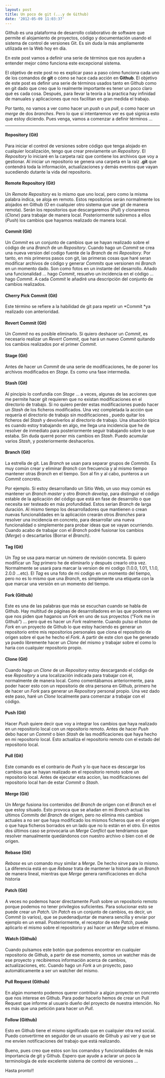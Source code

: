 ```yaml
---
layout: post
title: Un poco de git (...y de Github)
date: '2012-05-09 11:03:37'
---
```



Github es una plataforma de desarrollo colaborativo de software que permite el alojamiento de proyectos, código y documentación usando el sistema de control de versiones Git. Es sin duda la más ampliamente utilizada en la Web hoy en día.

En este post vamos a definir una serie de términos que nos ayuden a entender mejor cómo funciona este excepcional sistema.

El objetivo de este post no es explicar paso a paso cómo funciona cada uno de los comandos de **git** o cómo se hace cada acción en **Github**. El objetivo de este post es definir una serie de términos usados tanto en Github como en git dado que creo que lo realmente importante es tener un poco claro qué es cada cosa. Después, para llevar la teoría a la practica hay infinidad de manuales y aplicaciones que nos facilitan en gran medida el trabajo.

Por tanto, no vamos a ver como hacer un *push* o un *pull*, o como hacer un *merge* de dos *branches*. Pero lo que sí intentaremos ver es qué signica esto que estoy diciendo. Pues venga, vamos a comenzar a definir términos …

****

#### Repository (Git)

Para iniciar el control de versiones sobre código que tenga alojado en cualquier localización, tengo que crear previamente un *Repository*. El *Repository* lo iniciaré en la carpeta raíz que contiene los archivos que voy a gestionar. Al iniciar un repositorio se genera una carpeta en la raíz **.git** que contendrá toda la información, actualizaciones y demás eventos que vayan sucediendo dutante la vida del repositorio.

#### Remote Repository (Git)

Un *Remote Repository* es lo mismo que uno local, pero como la misma palabra indica, se aloja en remoto. Estos repositorios serán normalmente los alojados en Github (O en cualquier otro sistema que use git de manera remota). Serán los repositorios que descargaremos (*Pull*) y clonaremos (*Clone*) para trabajar de manera local. Posteriormente subiremos a ellos (*Push*) los cambios que hayamos realizado de manera local.

#### Commit (Git)

Un *Commit* es un conjunto de cambios que se hayan realizado sobre el código de una *Branch* de un *Repository*. Cuando hago un *Commit* se crea una nueva version del codigo fuente de la *Branch* de mi *Repository*. Por tanto, en mis primeros pasos con git, las primeras cosas que haré seran modificar archivos de código y generar *Commits* que versionen mi *Branch* en un momento dado. Son como fotos en un instante del desarrollo. Añado una funcionalidad … hago *Commit*, resuelvo un incidencia en el código … hago *Commit*. A cada *Commit* le añadiré una descripción del conjunto de cambios realizados.

#### Cherry Pick Commit (Git)

Este término se refiere a la habilidad de git para repetir un *Commit *ya realizado con anterioridad.

#### Revert Commit (Git)

Un *Commit* no es posible eliminarlo. Si quiero deshacer un *Commit*, es necesario realizar un *Revert Commit*, que hará un nuevo *Commit* quitando los cambios realizados por el primer *Commit*.

#### Stage (Git)

Antes de hacer un *Commit* de una serie de modificaciones, he de poner los archivos modificados en *Stage*. Es como una fase intermedia.

#### Stash (Git)

Al pincipio lo confundía con *Stage* … a veces, algunas de las acciones que me permite hacer git requieren que no existan modificaciones en el directorio de trabajo. Si no quiero perder estas modificaciones puedo hacer un *Stash* de los ficheros modificados. Una vez completada la acción que requería el directorio de trabajo sin modificaciones , puedo quitar los ficheros del *Stash* y devolverlos al directorio de trabajo. Una situación típica es cuando estoy trabajando en algo, me llega una incidencia que he de resolver de inmediato para posteriormente seguir trabajando sobre lo que estaba. Sin duda querré poner mis cambios en *Stash*. Puedo acumular varios *Stash*, y posteriormente deshacerlos.

#### Branch (Git)

La estrella de git. Las *Branch* se usan para separar grupos de *Commits*. Es muy común crear y eliminar *Branch* con frecuencia y al mismo tiempo mantener otras *Branch* en el tiempo. Son al fin y al cabo, punteros a un *Commit* concreto.

Por ejemplo. Si estoy desarrollando un Sitio Web, un uso muy común es mantener un *Branch master* y otro *Branch develop*, para distinguir el código estable de la aplicación del código que está en fase de desarrollo o que necesita ser testeado en más profundidad. Estos serían *Branch* de larga duración. Al mismo tiempo los desarrolladores que mantienen o crean nuevas funcionalidades en la aplicación crearán otros *Branches* para resolver una incidencia en concreto, para desarrollar una nueva funcionalidad o simplemente para probar ideas que se vayan ocurriendo. Cuando acabo de trabajar con el *Branch* podré fusionar los cambios (*Merge*) o descartarlos (Borrar el *Branch)*.

#### Tag (Git) 

Un *Tag* se usa para marcar un número de revisión concreta. Si quiero modificar un *Tag* primero he de eliminarlo y después crearlo otra vez. Normalmente se usará para marcar la version de mi codigo (1.0.0, 1.01, 1.1.0, 2.0.0 …etc). El *Tag* es una foto de mi codigo en un momento del tiempo, pero no es lo mismo que una *Branch*, es simplemente una etiqueta con la que marcar una versión en un momento del tiempo.

#### Fork (Github)

Este es una de las palabras que más se escuchan cuando se habla de Github. Hay multitud de páginas de desarrolladores en las que podemos ver que nos piden que haganos un *Fork* en uno de sus proyectos (“Fork me in Github”) … pero qué es hacer un *Fork* realmente. Cuando pulso el boton de *Fork* en un proyecto de Github lo que estoy haciendo es generar un repositorio entre mis repositorios personales que clona el repositorio de origen sobre el que he hecho el *Fork*. A partir de este clon que he generado ya puedo libremente hacer un *Clone* del mismo y trabajar sobre el como lo haria con cualquier repositorio propio.

#### Clone (Git)

Cuando hago un *Clone* de un *Repository* estoy descargando el código de ese *Repository* a una localización indicada para trabajar con él, normalmente de manera local. Como comentábamos anteriormente, para poder hacer esto con un repositorio de otra persona en Github, primero he de hacer un *Fork* para generar un *Repository* personal propio. Una vez dado este paso, haré un *Clone* localmente para comenzar a trabajar con el código.

#### Push (Git)

Hacer *Push* quiere decir que voy a integrar los cambios que haya realizado en un repositorio local con un repositorio remoto. Antes de hacer *Push* debo hacer un *Commit* o bien *Stash* de las modificaciones que haya hecho en mi repositorio local. Esto actualiza el repositorio remoto con el estado del repositorio local.

#### Pull (Git)

Este comando es el contrario de *Push* y lo que hace es descargar los cambios que se hayan realizado en el repositorio remoto sobre un repositorio local. Antes de ejecutar esta accion, las modificaciones del repositorio local han de estar *Commit* o *Stash*.  

#### Merge (Git)

Un *Merge* fusiona los contenidos del *Branch* de origen con el *Branch* en el que estoy situado. Esto provoca que se añadan en mi *Branch* actual los ultimos *Commits* del *Branch* de origen, pero no elimina mis cambios actuales a no ser que haya modificado los mismos ficheros que en el origen o que haya ficheros borrados en un lado que no lo están en el otro. En estos dos últimos caso se provocaria un *Merge Conflict* que tendriamos que resolver manualmente quedándonos con nuestro archivo o bien con el de origen.

#### Rebase (Git)

*Rebase* es un comando muy similar a *Merge*. De hecho sirve para lo mismo. La diferencia está en que *Rebase* trata de mantener la historia de un *Branch* de manera lineal, mientras que *Merge* genera ramificaciones en dicha historia

#### Patch (Git)

A veces no podemos hacer directamente *Push* sobre un repositorio remoto porque podemos no tener privilegios suficientes. Para solucionar esto se puede crear un *Patch*. Un *Patch* es un conjunto de cambios, es decir, un *Commit* (o varios), que se puedenadjuntar de manera sencilla y enviar por ejemplo en un email. Posteriormente, el receptor de este *Patch*, puede aplicarlo el mismo sobre el repositorio y así hacer un *Merge* sobre el mismo.

#### Watch (Github)

Cuando pulsamos este botón que podemos encontrar en cualquier repositorio de Github, a partir de ese momento, somos un watcher más de ese proyecto y recibiremos información acerca de cambios, actualizaciones, etc. Cuando hago un *Fork* a un proyecto, paso automáticamente a ser un watcher del mismo.

#### Pull Request (Github)

En algún momento podemos querer contribuir a algún proyecto en concreto que nos interese en Github. Para poder hacerlo hemos de crear un Pull Request que informe al usuario dueño del proyecto de nuestra intención. No es más que una petición para hacer un *Pull*.

#### Follow (Github)

Esto en Github tiene el mismo significado que en cualquier otra red social. Puedo convertirme en seguidor de un usuario de Github y así ver y que se me envíen notificaciones del trabajo que está realizando.

Bueno, pues creo que estos son los comandos y funcionalidades de más importancia de git y Github. Espero que ayude a aclarar un poco la terminología de este excelente sistema de control de versiones …

Hasta pronto!!


